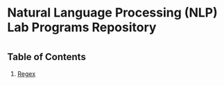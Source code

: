 <h1>Natural Language Processing (NLP) Lab Programs Repository<h1/>

## Table of Contents

1. [Regex](1-Regex/)
